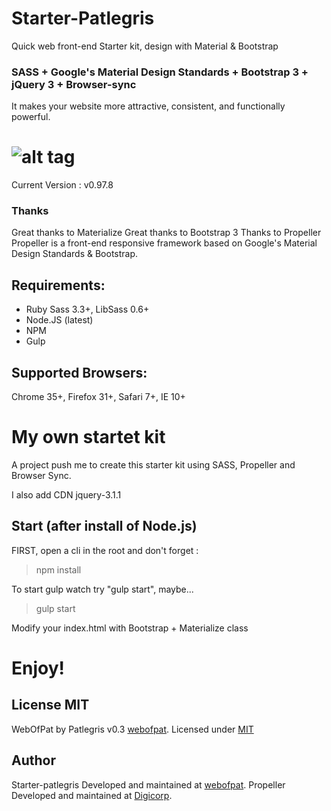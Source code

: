 # Starter-Patlegris
Quick web front-end Starter kit, design with Material & Bootstrap

### SASS + Google's Material Design Standards + Bootstrap 3 + jQuery 3 + Browser-sync
It makes your website more attractive, consistent, and functionally powerful.

![alt tag](https://raw.github.com/dogfalo/materialize/master/images/materialize.gif)
===========
Current Version : v0.97.8

### Thanks
Great thanks to Materialize
Great thanks to Bootstrap 3
Thanks to Propeller
Propeller is a front-end responsive framework 
based on Google's Material Design Standards & Bootstrap.

## Requirements:
- Ruby Sass 3.3+, LibSass 0.6+
- Node.JS (latest)
- NPM
- Gulp

## Supported Browsers:
Chrome 35+, Firefox 31+, Safari 7+, IE 10+

# My own startet kit
A project push me to create this starter kit using SASS, Propeller and Browser Sync.

I also add CDN jquery-3.1.1

## Start (after install of Node.js)
FIRST, open a cli in the root and don't forget : 
> npm install

To start gulp watch try "gulp start", maybe...
> gulp start

Modify your index.html with Bootstrap + Materialize class

# Enjoy!


## License MIT

WebOfPat by Patlegris v0.3 [webofpat](https://www.webofpat.io/).
Licensed under [MIT](https://github.com/patlegris/Starter-Patlegris)


## Author

Starter-patlegris Developed and maintained at [webofpat](https://www.webofpat.io/).
Propeller Developed and maintained at [Digicorp](https://www.digi-corp.com/).
